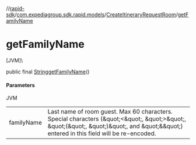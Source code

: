 //[rapid-sdk](../../../index.md)/[com.expediagroup.sdk.rapid.models](../index.md)/[CreateItineraryRequestRoom](index.md)/[getFamilyName](get-family-name.md)

# getFamilyName

[JVM]\

public final [String](https://docs.oracle.com/javase/8/docs/api/java/lang/String.html)[getFamilyName](get-family-name.md)()

#### Parameters

JVM

| | |
|---|---|
| familyName | Last name of room guest. Max 60 characters. Special characters (\&quot;<\&quot;, \&quot;>\&quot;, \&quot;(\&quot;, \&quot;)\&quot;, and \&quot;&\&quot;) entered in this field will be re-encoded. |
